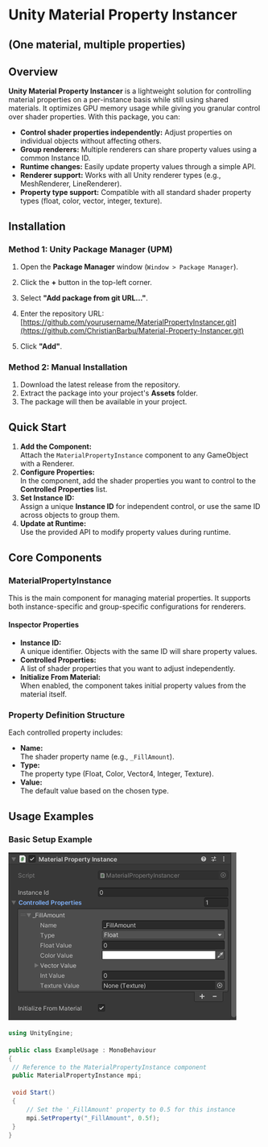 # Unity Material Property Instancer

## (One material, multiple properties)

## Overview

**Unity Material Property Instancer** is a lightweight solution for controlling material properties on a per-instance basis while still using shared materials. It optimizes GPU memory usage while giving you granular control over shader properties. With this package, you can:

- **Control shader properties independently:** Adjust properties on individual objects without affecting others.
- **Group renderers:** Multiple renderers can share property values using a common Instance ID.
- **Runtime changes:** Easily update property values through a simple API.
- **Renderer support:** Works with all Unity renderer types (e.g., MeshRenderer, LineRenderer).
- **Property type support:** Compatible with all standard shader property types (float, color, vector, integer, texture).


## Installation

### Method 1: Unity Package Manager (UPM)
1. Open the **Package Manager** window (`Window > Package Manager`).
2. Click the **+** button in the top-left corner.
3. Select **"Add package from git URL..."**.
4. Enter the repository URL:
[https://github.com/yourusername/MaterialPropertyInstancer.git](https://github.com/ChristianBarbu/Material-Property-Instancer.git)

5. Click **"Add"**.

### Method 2: Manual Installation
1. Download the latest release from the repository.
2. Extract the package into your project's **Assets** folder.
3. The package will then be available in your project.

## Quick Start

1. **Add the Component:**  
Attach the `MaterialPropertyInstance` component to any GameObject with a Renderer.
2. **Configure Properties:**  
In the component, add the shader properties you want to control to the **Controlled Properties** list.
3. **Set Instance ID:**  
Assign a unique **Instance ID** for independent control, or use the same ID across objects to group them.
4. **Update at Runtime:**  
Use the provided API to modify property values during runtime.

## Core Components

### MaterialPropertyInstance
This is the main component for managing material properties. It supports both instance-specific and group-specific configurations for renderers.

#### Inspector Properties

- **Instance ID:**  
A unique identifier. Objects with the same ID will share property values.
- **Controlled Properties:**  
A list of shader properties that you want to adjust independently.
- **Initialize From Material:**  
When enabled, the component takes initial property values from the material itself.

### Property Definition Structure
Each controlled property includes:

- **Name:**  
The shader property name (e.g., `_FillAmount`).
- **Type:**  
The property type (Float, Color, Vector4, Integer, Texture).
- **Value:**  
The default value based on the chosen type.

## Usage Examples

### Basic Setup Example

![Preview Inspector](PreviewInspector.png)

```csharp
using UnityEngine;

public class ExampleUsage : MonoBehaviour
{
 // Reference to the MaterialPropertyInstance component
 public MaterialPropertyInstance mpi;

 void Start()
 {
     // Set the '_FillAmount' property to 0.5 for this instance
     mpi.SetProperty("_FillAmount", 0.5f);
 }
}
